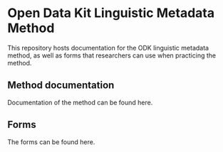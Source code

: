 # Open Data Kit Linguistic Metadata Method
This repository hosts documentation for the ODK linguistic metadata method, as well as forms that researchers can use when practicing the method.

## Method documentation
Documentation of the method can be found here.

## Forms
The forms can be found here.